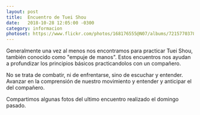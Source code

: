 ```yaml
---
layout: post
title:  Encuentro de Tuei Shou
date:   2018-10-28 12:05:00 -0300
category: informacion
photoset: https://www.flickr.com/photos/168176555@N07/albums/72157703780037844
---
```


Generalmente una vez al menos nos encontramos para practicar Tuei Shou, también conocido como "empuje de manos".
Estos encuentros nos ayudan a profundizar los principios básicos practicandolos con un compañero. 

No se trata de combatir, ni de enfrentarse, sino de escuchar y entender. Avanzar en la comprensión de nuestro movimiento y entender y anticipar el del compañero.

Compartimos algunas fotos del ultimo encuentro realizado el domingo pasado.

